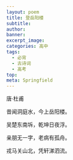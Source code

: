 ```yaml
---
layout: poem
title: 登岳阳楼
subtitle: 
author: 
banner: 
excerpt_image: 
categories: 高中
tags:
  - 必背
  - 古诗词
  - 高考
top: 
meta: Springfield
---
```


唐·杜甫

昔闻洞庭水，今上岳阳楼。

吴楚东南坼，乾坤日夜浮。

亲朋无一字，老病有孤舟。

戎马关山北，凭轩涕泗流。